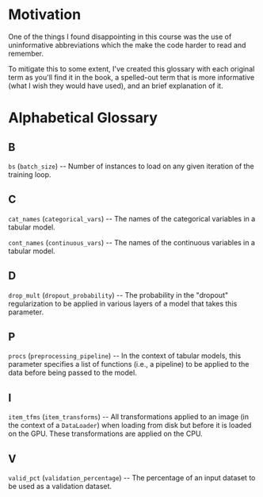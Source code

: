 # Motivation
One of the things I found disappointing in this course was the use of uninformative abbreviations which the make the code harder to read and remember.

To mitigate this to some extent, I've created this glossary with each original term as you'll find it in the book, a spelled-out term that is more informative (what I wish they would have used), and an brief explanation of it.

# Alphabetical Glossary

## B
`bs` (`batch_size`) -- Number of instances to load on any given iteration of the training loop.

## C
`cat_names` (`categorical_vars`) -- The names of the categorical variables in a tabular model.

`cont_names` (`continuous_vars`) -- The names of the continuous variables in a tabular model.

## D
`drop_mult` (`dropout_probability`) -- The probability in the "dropout" regularization to be applied in various layers of a model that takes this parameter.

## P
`procs` (`preprocessing_pipeline`) -- In the context of tabular models, this parameter specifies a list of functions (i.e., a pipeline) to be applied to the data before being passed to the model.
## I
`item_tfms` (`item_transforms`) -- All transformations applied to an image (in the context of a `DataLoader`) when loading from disk but before it is loaded on the GPU. These transformations are applied on the CPU.

## V
`valid_pct` (`validation_percentage`) -- The percentage of an input dataset to be used as a validation dataset.
